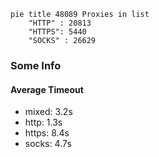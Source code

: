 
```mermaid
pie title 48089 Proxies in list
    "HTTP" : 20813
    "HTTPS": 5440
    "SOCKS" : 26629
```

### Some Info
#### Average Timeout

- mixed: 3.2s
- http: 1.3s
- https: 8.4s
- socks: 4.7s